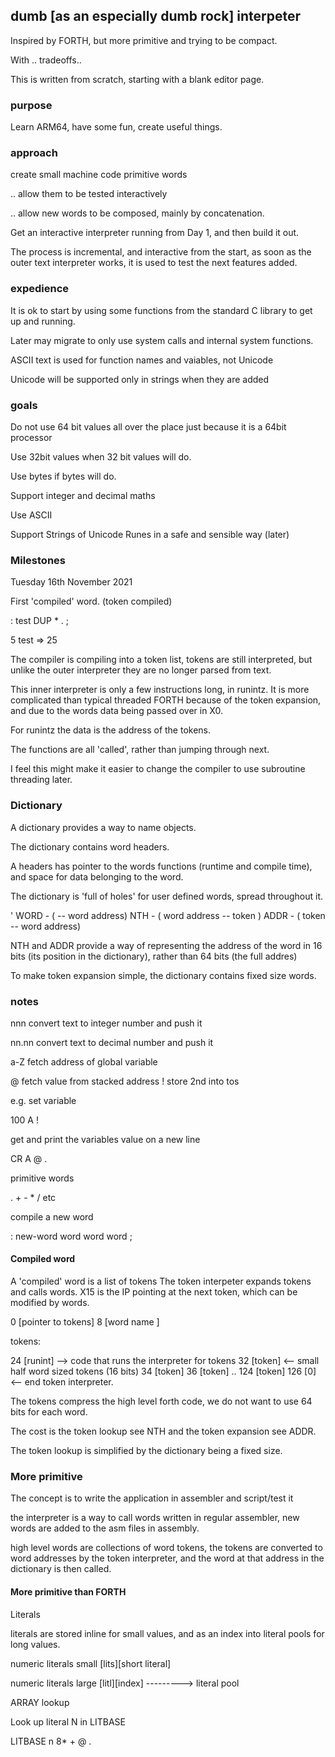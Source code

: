 ## dumb [as an especially dumb rock] interpeter

Inspired by FORTH, but more primitive and trying to be compact.

With .. tradeoffs..

This is written from scratch, starting with a blank editor page.

### purpose

Learn ARM64, have some fun, create useful things.


### approach

create small machine code primitive words 

 .. allow them to be tested interactively

 .. allow new words to be composed, mainly by concatenation.

Get an interactive interpreter running from Day 1, and then build it out.

The process is incremental, and interactive from the start, as soon as the outer text interpreter works, it is used to test the next features added.


### expedience

It is ok to start by using some functions from the standard C library to get up and running.

Later may migrate to only use system calls and internal system functions.

ASCII text is used for function names and vaiables, not Unicode

Unicode will be supported only in strings when they are added


### goals

Do not use 64 bit values all over the place just because it is a 64bit processor

Use 32bit values when 32 bit values will do.

Use bytes if bytes will do.

Support integer and decimal maths


Use ASCII

Support Strings of Unicode Runes in a safe and sensible way (later)


### Milestones

Tuesday 16th November 2021

First 'compiled' word. (token compiled)

: test DUP * . ;

5 test => 25 

The compiler is compiling into a token list, tokens are still interpreted, but unlike the outer interpreter they are no longer parsed from text.

This inner interpreter is only a few instructions long, in runintz.
It is more complicated than typical threaded FORTH because of the token expansion, and due to the words data being passed over in X0.  

For runintz the data is the address of the tokens.

The functions are all 'called', rather than jumping through next.

I feel this might make it easier to change the compiler to use subroutine threading later.


### Dictionary

A dictionary provides a way to name objects.

The dictionary contains word headers.

A headers has pointer to the words functions (runtime and compile time), and space for data belonging to the word.


The dictionary is 'full of holes' for user defined words, spread throughout it.


' WORD     - ( -- word address)
NTH        - ( word address -- token )
ADDR       - ( token -- word address)    


NTH and ADDR provide a way of representing the address of the 
word in 16 bits (its position in the dictionary), rather than 64 bits (the full addres)

To make token expansion simple, the dictionary contains fixed size words.




### notes

nnn      convert text to integer number and push it

nn.nn    convert text to decimal number and push it

a-Z      fetch address of global variable

@        fetch value from stacked address
!        store 2nd into tos

e.g. set variable

100 A !

get and print the variables value on a new line

CR A @ . 

primitive words

. + - * / etc

compile a new word

: new-word 
  word word word ;



#### Compiled word

A 'compiled' word is a list of tokens 
The token interpeter expands tokens and calls words.
X15 is the IP pointing at the next token, which can be modified by words.


0     [pointer to tokens]
8     [word name ]

tokens:

24    [runint]  --> code that runs the interpreter for tokens
32    [token]   <-- small half word sized tokens (16 bits)
34    [token]
36    [token]
..
124   [token]
126   [0]  <-- end token interpreter.

The tokens compress the high level forth code, we do not want to use 64 bits for each word.

The cost is the token lookup see NTH and the token expansion see ADDR.

The token lookup is simplified by the dictionary being a fixed size.


### More primitive

The concept is to write the application in assembler and script/test it

the interpreter is a way to call words written in regular assembler, new words are added to the asm files in assembly.

high level words are collections of word tokens, the tokens are converted to word addresses by the token interpreter, and the word at that address in the dictionary is then called.



#### More primitive than FORTH
 

Literals

literals are stored inline for small values, and as an index into literal pools for long values.

numeric literals small 
[lits][short literal]

numeric literals large 
[litl][index] --------->  literal pool



ARRAY lookup

Look up literal N in LITBASE

LITBASE n 8* + @ .
























